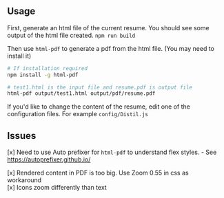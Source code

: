 ## Usage
First, generate an html file of the current resume.  You should see some output of the html file created.
`npm run build`

Then use `html-pdf` to generate a pdf from the html file.  (You may need to install it)
```bash
# If installation required
npm install -g html-pdf

# test1.html is the input file and resume.pdf is output file
html-pdf output/test1.html output/pdf/resume.pdf
```

If you'd like to change the content of the resume, edit one of the configuration files.  For example `config/Distil.js`

## Issues
[x] Need to use Auto prefixer for `html-pdf` to understand flex styles. - See https://autoprefixer.github.io/  

[x] Rendered content in PDF is too big.  Use Zoom 0.55 in css as workaround  
[x] Icons zoom differently than text